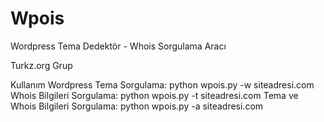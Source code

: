 # Wpois
Wordpress Tema Dedektör - Whois Sorgulama Aracı

Turkz.org Grup

Kullanım
Wordpress Tema Sorgulama:
        python wpois.py -w siteadresi.com
    Whois Bilgileri Sorgulama:
        python wpois.py -t siteadresi.com
    Tema ve Whois Bilgileri Sorgulama:
        python wpois.py -a siteadresi.com
